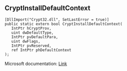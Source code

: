 ## CryptInstallDefaultContext

```
[DllImport("Crypt32.dll", SetLastError = true)]
public static extern bool CryptInstallDefaultContext(
   IntPtr hCryptProv,
   uint dwDefaultType,
   IntPtr pvDefaultPara,
   uint dwFlags,
   IntPtr pvReserved,
   ref IntPtr phDefaultContext
);
```

Microsoft documentation: [Link](https://docs.microsoft.com/en-us/windows/win32/api/wincrypt/nf-wincrypt-cryptinstalldefaultcontext)
